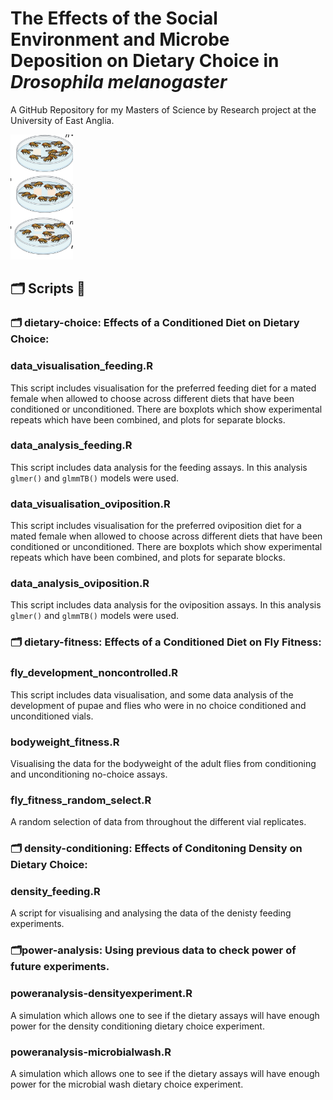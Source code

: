 
# The Effects of the Social Environment and Microbe Deposition on Dietary Choice in *Drosophila melanogaster*

A GitHub Repository for my Masters of Science by Research project at the University of East Anglia. 

<img title="droso pic" alt="drosopAlt text" src="images/dietarychoice.png" width=100 height=200>

## 🗂 Scripts 📜

### 🗂️ dietary-choice: Effects of a Conditioned Diet on Dietary Choice: 

### data_visualisation_feeding.R    
This script includes visualisation for the preferred feeding diet for a mated female when allowed to choose across different diets that have been conditioned or unconditioned. There are boxplots which show experimental repeats which have been combined, and plots for separate blocks. 
### data_analysis_feeding.R    
This script includes data analysis for the feeding assays. 
In this analysis `glmer()` and `glmmTB()` models were used.

### data_visualisation_oviposition.R 
This script includes visualisation for the preferred oviposition diet for a mated female when allowed to choose across different diets that have been conditioned or unconditioned. There are boxplots which show experimental repeats which have been combined, and plots for separate blocks. 

### data_analysis_oviposition.R    
This script includes data analysis for the oviposition assays. 
In this analysis `glmer()` and `glmmTB()` models were used.


   

### 🗂️ dietary-fitness: Effects of a Conditioned Diet on Fly Fitness: 

### fly_development_noncontrolled.R    
This script includes data visualisation, and some data analysis of the development of pupae and flies who were in no choice conditioned and unconditioned vials. 


### bodyweight_fitness.R         

Visualising the data for the bodyweight of the adult flies from conditioning and unconditioning no-choice assays.

### fly_fitness_random_select.R          

A random selection of data from throughout the different vial replicates. 



### 🗂️ density-conditioning: Effects of Conditoning Density on Dietary Choice:


### density_feeding.R   

A script for visualising and analysing the data of the denisty feeding experiments. 


### 🗂️power-analysis: Using previous data to check power of future experiments.


### poweranalysis-densityexperiment.R

A simulation which allows one to see if the dietary assays will have enough power for the density conditioning dietary choice experiment.

### poweranalysis-microbialwash.R

A simulation which allows one to see if the dietary assays will have enough power for the microbial wash dietary choice experiment.




